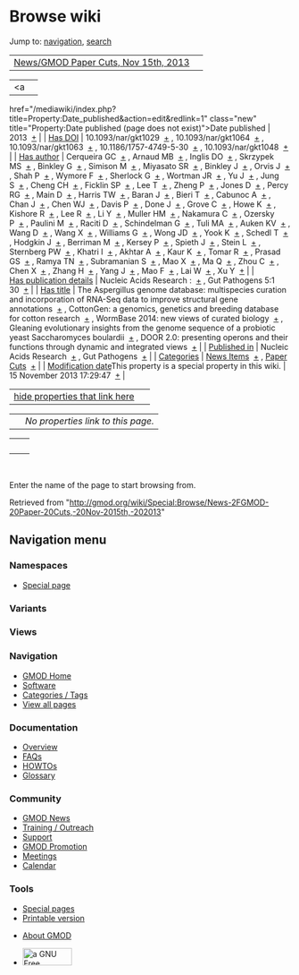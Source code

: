 <div id="mw-page-base" class="noprint">

</div>

<div id="mw-head-base" class="noprint">

</div>

<div id="content" class="mw-body" role="main">

<span id="top"></span>

<div id="mw-js-message" style="display:none;">

</div>



# <span dir="auto">Browse wiki</span>

<div id="bodyContent">

<div id="contentSub">

</div>

<div id="jump-to-nav" class="mw-jump">

Jump to: [navigation](#mw-navigation), [search](#p-search)

</div>

<div id="mw-content-text">

|  |  |
|----|----|
| [News/GMOD Paper Cuts, Nov 15th, 2013](/wiki/News/GMOD_Paper_Cuts,_Nov_15th,_2013 "News/GMOD Paper Cuts, Nov 15th, 2013") |  |

|  |  |
|----|----|
| <a
href="/mediawiki/index.php?title=Property:Date_published&amp;action=edit&amp;redlink=1"
class="new"
title="Property:Date published (page does not exist)">Date published</a> | <span class="smwb-value">2013  <span class="smwsearch">[+](/wiki/Special:SearchByProperty/Date-20published/2013 "Special:SearchByProperty/Date-20published/2013")</span></span> |
| <a
href="/mediawiki/index.php?title=Property:Has_DOI&amp;action=edit&amp;redlink=1"
class="new" title="Property:Has DOI (page does not exist)">Has DOI</a> | <span class="smwb-value">10.1093/nar/gkt1029  <span class="smwsearch">[+](/wiki/Special:SearchByProperty/Has-20DOI/10.1093-2Fnar-2Fgkt1029 "Special:SearchByProperty/Has-20DOI/10.1093-2Fnar-2Fgkt1029")</span></span> , <span class="smwb-value">10.1093/nar/gkt1064  <span class="smwsearch">[+](/wiki/Special:SearchByProperty/Has-20DOI/10.1093-2Fnar-2Fgkt1064 "Special:SearchByProperty/Has-20DOI/10.1093-2Fnar-2Fgkt1064")</span></span> , <span class="smwb-value">10.1093/nar/gkt1063  <span class="smwsearch">[+](/wiki/Special:SearchByProperty/Has-20DOI/10.1093-2Fnar-2Fgkt1063 "Special:SearchByProperty/Has-20DOI/10.1093-2Fnar-2Fgkt1063")</span></span> , <span class="smwb-value">10.1186/1757-4749-5-30  <span class="smwsearch">[+](/wiki/Special:SearchByProperty/Has-20DOI/10.1186-2F1757-2D4749-2D5-2D30 "Special:SearchByProperty/Has-20DOI/10.1186-2F1757-2D4749-2D5-2D30")</span></span> , <span class="smwb-value">10.1093/nar/gkt1048  <span class="smwsearch">[+](/wiki/Special:SearchByProperty/Has-20DOI/10.1093-2Fnar-2Fgkt1048 "Special:SearchByProperty/Has-20DOI/10.1093-2Fnar-2Fgkt1048")</span></span> |
| <a
href="/mediawiki/index.php?title=Property:Has_author&amp;action=edit&amp;redlink=1"
class="new"
title="Property:Has author (page does not exist)">Has author</a> | <span class="smwb-value">Cerqueira GC  <span class="smwsearch">[+](/wiki/Special:SearchByProperty/Has-20author/Cerqueira-20GC "Special:SearchByProperty/Has-20author/Cerqueira-20GC")</span></span> , <span class="smwb-value">Arnaud MB  <span class="smwsearch">[+](/wiki/Special:SearchByProperty/Has-20author/Arnaud-20MB "Special:SearchByProperty/Has-20author/Arnaud-20MB")</span></span> , <span class="smwb-value">Inglis DO  <span class="smwsearch">[+](/wiki/Special:SearchByProperty/Has-20author/Inglis-20DO "Special:SearchByProperty/Has-20author/Inglis-20DO")</span></span> , <span class="smwb-value">Skrzypek MS  <span class="smwsearch">[+](/wiki/Special:SearchByProperty/Has-20author/Skrzypek-20MS "Special:SearchByProperty/Has-20author/Skrzypek-20MS")</span></span> , <span class="smwb-value">Binkley G  <span class="smwsearch">[+](/wiki/Special:SearchByProperty/Has-20author/Binkley-20G "Special:SearchByProperty/Has-20author/Binkley-20G")</span></span> , <span class="smwb-value">Simison M  <span class="smwsearch">[+](/wiki/Special:SearchByProperty/Has-20author/Simison-20M "Special:SearchByProperty/Has-20author/Simison-20M")</span></span> , <span class="smwb-value">Miyasato SR  <span class="smwsearch">[+](/wiki/Special:SearchByProperty/Has-20author/Miyasato-20SR "Special:SearchByProperty/Has-20author/Miyasato-20SR")</span></span> , <span class="smwb-value">Binkley J  <span class="smwsearch">[+](/wiki/Special:SearchByProperty/Has-20author/Binkley-20J "Special:SearchByProperty/Has-20author/Binkley-20J")</span></span> , <span class="smwb-value">Orvis J  <span class="smwsearch">[+](/wiki/Special:SearchByProperty/Has-20author/Orvis-20J "Special:SearchByProperty/Has-20author/Orvis-20J")</span></span> , <span class="smwb-value">Shah P  <span class="smwsearch">[+](/wiki/Special:SearchByProperty/Has-20author/Shah-20P "Special:SearchByProperty/Has-20author/Shah-20P")</span></span> , <span class="smwb-value">Wymore F  <span class="smwsearch">[+](/wiki/Special:SearchByProperty/Has-20author/Wymore-20F "Special:SearchByProperty/Has-20author/Wymore-20F")</span></span> , <span class="smwb-value">Sherlock G  <span class="smwsearch">[+](/wiki/Special:SearchByProperty/Has-20author/Sherlock-20G "Special:SearchByProperty/Has-20author/Sherlock-20G")</span></span> , <span class="smwb-value">Wortman JR  <span class="smwsearch">[+](/wiki/Special:SearchByProperty/Has-20author/Wortman-20JR "Special:SearchByProperty/Has-20author/Wortman-20JR")</span></span> , <span class="smwb-value">Yu J  <span class="smwsearch">[+](/wiki/Special:SearchByProperty/Has-20author/Yu-20J "Special:SearchByProperty/Has-20author/Yu-20J")</span></span> , <span class="smwb-value">Jung S  <span class="smwsearch">[+](/wiki/Special:SearchByProperty/Has-20author/Jung-20S "Special:SearchByProperty/Has-20author/Jung-20S")</span></span> , <span class="smwb-value">Cheng CH  <span class="smwsearch">[+](/wiki/Special:SearchByProperty/Has-20author/Cheng-20CH "Special:SearchByProperty/Has-20author/Cheng-20CH")</span></span> , <span class="smwb-value">Ficklin SP  <span class="smwsearch">[+](/wiki/Special:SearchByProperty/Has-20author/Ficklin-20SP "Special:SearchByProperty/Has-20author/Ficklin-20SP")</span></span> , <span class="smwb-value">Lee T  <span class="smwsearch">[+](/wiki/Special:SearchByProperty/Has-20author/Lee-20T "Special:SearchByProperty/Has-20author/Lee-20T")</span></span> , <span class="smwb-value">Zheng P  <span class="smwsearch">[+](/wiki/Special:SearchByProperty/Has-20author/Zheng-20P "Special:SearchByProperty/Has-20author/Zheng-20P")</span></span> , <span class="smwb-value">Jones D  <span class="smwsearch">[+](/wiki/Special:SearchByProperty/Has-20author/Jones-20D "Special:SearchByProperty/Has-20author/Jones-20D")</span></span> , <span class="smwb-value">Percy RG  <span class="smwsearch">[+](/wiki/Special:SearchByProperty/Has-20author/Percy-20RG "Special:SearchByProperty/Has-20author/Percy-20RG")</span></span> , <span class="smwb-value">Main D  <span class="smwsearch">[+](/wiki/Special:SearchByProperty/Has-20author/Main-20D "Special:SearchByProperty/Has-20author/Main-20D")</span></span> , <span class="smwb-value">Harris TW  <span class="smwsearch">[+](/wiki/Special:SearchByProperty/Has-20author/Harris-20TW "Special:SearchByProperty/Has-20author/Harris-20TW")</span></span> , <span class="smwb-value">Baran J  <span class="smwsearch">[+](/wiki/Special:SearchByProperty/Has-20author/Baran-20J "Special:SearchByProperty/Has-20author/Baran-20J")</span></span> , <span class="smwb-value">Bieri T  <span class="smwsearch">[+](/wiki/Special:SearchByProperty/Has-20author/Bieri-20T "Special:SearchByProperty/Has-20author/Bieri-20T")</span></span> , <span class="smwb-value">Cabunoc A  <span class="smwsearch">[+](/wiki/Special:SearchByProperty/Has-20author/Cabunoc-20A "Special:SearchByProperty/Has-20author/Cabunoc-20A")</span></span> , <span class="smwb-value">Chan J  <span class="smwsearch">[+](/wiki/Special:SearchByProperty/Has-20author/Chan-20J "Special:SearchByProperty/Has-20author/Chan-20J")</span></span> , <span class="smwb-value">Chen WJ  <span class="smwsearch">[+](/wiki/Special:SearchByProperty/Has-20author/Chen-20WJ "Special:SearchByProperty/Has-20author/Chen-20WJ")</span></span> , <span class="smwb-value">Davis P  <span class="smwsearch">[+](/wiki/Special:SearchByProperty/Has-20author/Davis-20P "Special:SearchByProperty/Has-20author/Davis-20P")</span></span> , <span class="smwb-value">Done J  <span class="smwsearch">[+](/wiki/Special:SearchByProperty/Has-20author/Done-20J "Special:SearchByProperty/Has-20author/Done-20J")</span></span> , <span class="smwb-value">Grove C  <span class="smwsearch">[+](/wiki/Special:SearchByProperty/Has-20author/Grove-20C "Special:SearchByProperty/Has-20author/Grove-20C")</span></span> , <span class="smwb-value">Howe K  <span class="smwsearch">[+](/wiki/Special:SearchByProperty/Has-20author/Howe-20K "Special:SearchByProperty/Has-20author/Howe-20K")</span></span> , <span class="smwb-value">Kishore R  <span class="smwsearch">[+](/wiki/Special:SearchByProperty/Has-20author/Kishore-20R "Special:SearchByProperty/Has-20author/Kishore-20R")</span></span> , <span class="smwb-value">Lee R  <span class="smwsearch">[+](/wiki/Special:SearchByProperty/Has-20author/Lee-20R "Special:SearchByProperty/Has-20author/Lee-20R")</span></span> , <span class="smwb-value">Li Y  <span class="smwsearch">[+](/wiki/Special:SearchByProperty/Has-20author/Li-20Y "Special:SearchByProperty/Has-20author/Li-20Y")</span></span> , <span class="smwb-value">Muller HM  <span class="smwsearch">[+](/wiki/Special:SearchByProperty/Has-20author/Muller-20HM "Special:SearchByProperty/Has-20author/Muller-20HM")</span></span> , <span class="smwb-value">Nakamura C  <span class="smwsearch">[+](/wiki/Special:SearchByProperty/Has-20author/Nakamura-20C "Special:SearchByProperty/Has-20author/Nakamura-20C")</span></span> , <span class="smwb-value">Ozersky P  <span class="smwsearch">[+](/wiki/Special:SearchByProperty/Has-20author/Ozersky-20P "Special:SearchByProperty/Has-20author/Ozersky-20P")</span></span> , <span class="smwb-value">Paulini M  <span class="smwsearch">[+](/wiki/Special:SearchByProperty/Has-20author/Paulini-20M "Special:SearchByProperty/Has-20author/Paulini-20M")</span></span> , <span class="smwb-value">Raciti D  <span class="smwsearch">[+](/wiki/Special:SearchByProperty/Has-20author/Raciti-20D "Special:SearchByProperty/Has-20author/Raciti-20D")</span></span> , <span class="smwb-value">Schindelman G  <span class="smwsearch">[+](/wiki/Special:SearchByProperty/Has-20author/Schindelman-20G "Special:SearchByProperty/Has-20author/Schindelman-20G")</span></span> , <span class="smwb-value">Tuli MA  <span class="smwsearch">[+](/wiki/Special:SearchByProperty/Has-20author/Tuli-20MA "Special:SearchByProperty/Has-20author/Tuli-20MA")</span></span> , <span class="smwb-value">Auken KV  <span class="smwsearch">[+](/wiki/Special:SearchByProperty/Has-20author/Auken-20KV "Special:SearchByProperty/Has-20author/Auken-20KV")</span></span> , <span class="smwb-value">Wang D  <span class="smwsearch">[+](/wiki/Special:SearchByProperty/Has-20author/Wang-20D "Special:SearchByProperty/Has-20author/Wang-20D")</span></span> , <span class="smwb-value">Wang X  <span class="smwsearch">[+](/wiki/Special:SearchByProperty/Has-20author/Wang-20X "Special:SearchByProperty/Has-20author/Wang-20X")</span></span> , <span class="smwb-value">Williams G  <span class="smwsearch">[+](/wiki/Special:SearchByProperty/Has-20author/Williams-20G "Special:SearchByProperty/Has-20author/Williams-20G")</span></span> , <span class="smwb-value">Wong JD  <span class="smwsearch">[+](/wiki/Special:SearchByProperty/Has-20author/Wong-20JD "Special:SearchByProperty/Has-20author/Wong-20JD")</span></span> , <span class="smwb-value">Yook K  <span class="smwsearch">[+](/wiki/Special:SearchByProperty/Has-20author/Yook-20K "Special:SearchByProperty/Has-20author/Yook-20K")</span></span> , <span class="smwb-value">Schedl T  <span class="smwsearch">[+](/wiki/Special:SearchByProperty/Has-20author/Schedl-20T "Special:SearchByProperty/Has-20author/Schedl-20T")</span></span> , <span class="smwb-value">Hodgkin J  <span class="smwsearch">[+](/wiki/Special:SearchByProperty/Has-20author/Hodgkin-20J "Special:SearchByProperty/Has-20author/Hodgkin-20J")</span></span> , <span class="smwb-value">Berriman M  <span class="smwsearch">[+](/wiki/Special:SearchByProperty/Has-20author/Berriman-20M "Special:SearchByProperty/Has-20author/Berriman-20M")</span></span> , <span class="smwb-value">Kersey P  <span class="smwsearch">[+](/wiki/Special:SearchByProperty/Has-20author/Kersey-20P "Special:SearchByProperty/Has-20author/Kersey-20P")</span></span> , <span class="smwb-value">Spieth J  <span class="smwsearch">[+](/wiki/Special:SearchByProperty/Has-20author/Spieth-20J "Special:SearchByProperty/Has-20author/Spieth-20J")</span></span> , <span class="smwb-value">Stein L  <span class="smwsearch">[+](/wiki/Special:SearchByProperty/Has-20author/Stein-20L "Special:SearchByProperty/Has-20author/Stein-20L")</span></span> , <span class="smwb-value">Sternberg PW  <span class="smwsearch">[+](/wiki/Special:SearchByProperty/Has-20author/Sternberg-20PW "Special:SearchByProperty/Has-20author/Sternberg-20PW")</span></span> , <span class="smwb-value">Khatri I  <span class="smwsearch">[+](/wiki/Special:SearchByProperty/Has-20author/Khatri-20I "Special:SearchByProperty/Has-20author/Khatri-20I")</span></span> , <span class="smwb-value">Akhtar A  <span class="smwsearch">[+](/wiki/Special:SearchByProperty/Has-20author/Akhtar-20A "Special:SearchByProperty/Has-20author/Akhtar-20A")</span></span> , <span class="smwb-value">Kaur K  <span class="smwsearch">[+](/wiki/Special:SearchByProperty/Has-20author/Kaur-20K "Special:SearchByProperty/Has-20author/Kaur-20K")</span></span> , <span class="smwb-value">Tomar R  <span class="smwsearch">[+](/wiki/Special:SearchByProperty/Has-20author/Tomar-20R "Special:SearchByProperty/Has-20author/Tomar-20R")</span></span> , <span class="smwb-value">Prasad GS  <span class="smwsearch">[+](/wiki/Special:SearchByProperty/Has-20author/Prasad-20GS "Special:SearchByProperty/Has-20author/Prasad-20GS")</span></span> , <span class="smwb-value">Ramya TN  <span class="smwsearch">[+](/wiki/Special:SearchByProperty/Has-20author/Ramya-20TN "Special:SearchByProperty/Has-20author/Ramya-20TN")</span></span> , <span class="smwb-value">Subramanian S  <span class="smwsearch">[+](/wiki/Special:SearchByProperty/Has-20author/Subramanian-20S "Special:SearchByProperty/Has-20author/Subramanian-20S")</span></span> , <span class="smwb-value">Mao X  <span class="smwsearch">[+](/wiki/Special:SearchByProperty/Has-20author/Mao-20X "Special:SearchByProperty/Has-20author/Mao-20X")</span></span> , <span class="smwb-value">Ma Q  <span class="smwsearch">[+](/wiki/Special:SearchByProperty/Has-20author/Ma-20Q "Special:SearchByProperty/Has-20author/Ma-20Q")</span></span> , <span class="smwb-value">Zhou C  <span class="smwsearch">[+](/wiki/Special:SearchByProperty/Has-20author/Zhou-20C "Special:SearchByProperty/Has-20author/Zhou-20C")</span></span> , <span class="smwb-value">Chen X  <span class="smwsearch">[+](/wiki/Special:SearchByProperty/Has-20author/Chen-20X "Special:SearchByProperty/Has-20author/Chen-20X")</span></span> , <span class="smwb-value">Zhang H  <span class="smwsearch">[+](/wiki/Special:SearchByProperty/Has-20author/Zhang-20H "Special:SearchByProperty/Has-20author/Zhang-20H")</span></span> , <span class="smwb-value">Yang J  <span class="smwsearch">[+](/wiki/Special:SearchByProperty/Has-20author/Yang-20J "Special:SearchByProperty/Has-20author/Yang-20J")</span></span> , <span class="smwb-value">Mao F  <span class="smwsearch">[+](/wiki/Special:SearchByProperty/Has-20author/Mao-20F "Special:SearchByProperty/Has-20author/Mao-20F")</span></span> , <span class="smwb-value">Lai W  <span class="smwsearch">[+](/wiki/Special:SearchByProperty/Has-20author/Lai-20W "Special:SearchByProperty/Has-20author/Lai-20W")</span></span> , <span class="smwb-value">Xu Y  <span class="smwsearch">[+](/wiki/Special:SearchByProperty/Has-20author/Xu-20Y "Special:SearchByProperty/Has-20author/Xu-20Y")</span></span> |
| <a
href="/mediawiki/index.php?title=Property:Has_publication_details&amp;action=edit&amp;redlink=1"
class="new"
title="Property:Has publication details (page does not exist)">Has publication details</a> | <span class="smwb-value">Nucleic Acids Research :  <span class="smwsearch">[+](/wiki/Special:SearchByProperty/Has-20publication-20details/Nucleic-20Acids-20Research-20: "Special:SearchByProperty/Has-20publication-20details/Nucleic-20Acids-20Research-20:")</span></span> , <span class="smwb-value">Gut Pathogens 5:1 30  <span class="smwsearch">[+](/wiki/Special:SearchByProperty/Has-20publication-20details/Gut-20Pathogens-205:1-2030 "Special:SearchByProperty/Has-20publication-20details/Gut-20Pathogens-205:1-2030")</span></span> |
| [Has title](/wiki/Property:Has_title "Property:Has title") | <span class="smwb-value">The Aspergillus genome database: multispecies curation and incorporation of RNA-Seq data to improve structural gene annotations  <span class="smwsearch">[+](/wiki/Special:SearchByProperty/Has-20title/The-20Aspergillus-20genome-20database:-20multispecies-20curation-20and-20incorporation-20of-20RNA-2DSeq-20data-20to-20improve-20structural-20gene-20annotations "Special:SearchByProperty/Has-20title/The-20Aspergillus-20genome-20database:-20multispecies-20curation-20and-20incorporation-20of-20RNA-2DSeq-20data-20to-20improve-20structural-20gene-20annotations")</span></span> , <span class="smwb-value">CottonGen: a genomics, genetics and breeding database for cotton research  <span class="smwsearch">[+](/wiki/Special:SearchByProperty/Has-20title/CottonGen:-20a-20genomics,-20genetics-20and-20breeding-20database-20for-20cotton-20research "Special:SearchByProperty/Has-20title/CottonGen:-20a-20genomics,-20genetics-20and-20breeding-20database-20for-20cotton-20research")</span></span> , <span class="smwb-value">WormBase 2014: new views of curated biology  <span class="smwsearch">[+](/wiki/Special:SearchByProperty/Has-20title/WormBase-202014:-20new-20views-20of-20curated-20biology "Special:SearchByProperty/Has-20title/WormBase-202014:-20new-20views-20of-20curated-20biology")</span></span> , <span class="smwb-value">Gleaning evolutionary insights from the genome sequence of a probiotic yeast Saccharomyces boulardii  <span class="smwsearch">[+](/wiki/Special:SearchByProperty/Has-20title/Gleaning-20evolutionary-20insights-20from-20the-20genome-20sequence-20of-20a-20probiotic-20yeast-20Saccharomyces-20boulardii "Special:SearchByProperty/Has-20title/Gleaning-20evolutionary-20insights-20from-20the-20genome-20sequence-20of-20a-20probiotic-20yeast-20Saccharomyces-20boulardii")</span></span> , <span class="smwb-value">DOOR 2.0: presenting operons and their functions through dynamic and integrated views  <span class="smwsearch">[+](/wiki/Special:SearchByProperty/Has-20title/DOOR-202.0:-20presenting-20operons-20and-20their-20functions-20through-20dynamic-20and-20integrated-20views "Special:SearchByProperty/Has-20title/DOOR-202.0:-20presenting-20operons-20and-20their-20functions-20through-20dynamic-20and-20integrated-20views")</span></span> |
| <a
href="/mediawiki/index.php?title=Property:Published_in&amp;action=edit&amp;redlink=1"
class="new"
title="Property:Published in (page does not exist)">Published in</a> | <span class="smwb-value">Nucleic Acids Research  <span class="smwsearch">[+](/wiki/Special:SearchByProperty/Published-20in/Nucleic-20Acids-20Research "Special:SearchByProperty/Published-20in/Nucleic-20Acids-20Research")</span></span> , <span class="smwb-value">Gut Pathogens  <span class="smwsearch">[+](/wiki/Special:SearchByProperty/Published-20in/Gut-20Pathogens "Special:SearchByProperty/Published-20in/Gut-20Pathogens")</span></span> |
| [Categories](/wiki/Special:Categories "Special:Categories") | <span class="smwb-value">[News Items](/wiki/Category:News_Items "Category:News Items")  <span class="smwsearch">[+](/wiki/Special:SearchByProperty/News-20Items "Special:SearchByProperty/News-20Items")</span></span> , <span class="smwb-value">[Paper Cuts](/wiki/Category:Paper_Cuts "Category:Paper Cuts")  <span class="smwsearch">[+](/wiki/Special:SearchByProperty/Paper-20Cuts "Special:SearchByProperty/Paper-20Cuts")</span></span> |
| <span class="smw-highlighter" data-type="1" state="inline" data-title="Property"><span class="smwbuiltin">[Modification date](/wiki/Property:Modification_date "Property:Modification date")</span><span class="smwttcontent">This property is a special property in this wiki.</span></span> | <span class="smwb-value">15 November 2013 17:29:47  <span class="smwsearch">[+](/wiki/Special:SearchByProperty/Modification-20date/15-20November-202013-2017:29:47 "Special:SearchByProperty/Modification-20date/15-20November-202013-2017:29:47")</span></span> |

<span id="smw_browse_incoming"></span>

|  |  |
|----|----|
| [hide properties that link here](/mediawiki/index.php?title=Special:Browse&offset=0&dir=out&article=News%2FGMOD+Paper+Cuts%2C+Nov+15th%2C+2013)  |  |

|     |                                    |
|-----|------------------------------------|
|     | *No properties link to this page.* |

|     |     |
|-----|-----|
|     |     |

 

Enter the name of the page to start browsing from.  

</div>

<div class="printfooter">

Retrieved from
"<http://gmod.org/wiki/Special:Browse/News-2FGMOD-20Paper-20Cuts,-20Nov-2015th,-202013>"

</div>

<div id="catlinks" class="catlinks catlinks-allhidden">

</div>

<div class="visualClear">

</div>

</div>

</div>

<div id="mw-navigation">

## Navigation menu

<div id="mw-head">



<div id="left-navigation">

<div id="p-namespaces" class="vectorTabs" role="navigation"
aria-labelledby="p-namespaces-label">

### Namespaces

- <span id="ca-nstab-special">[Special
  page](/wiki/Special:Browse/News-2FGMOD-20Paper-20Cuts,-20Nov-2015th,-202013 "This is a special page, you cannot edit the page itself")</span>

</div>

<div id="p-variants" class="vectorMenu emptyPortlet" role="navigation"
aria-labelledby="p-variants-label">

### 

### Variants[](#)

<div class="menu">

</div>

</div>

</div>

<div id="right-navigation">

<div id="p-views" class="vectorTabs emptyPortlet" role="navigation"
aria-labelledby="p-views-label">

### Views

</div>



</div>



</div>

</div>

</div>

<div id="mw-panel">

<div id="p-logo" role="banner">

<a href="/wiki/Main_Page"
style="background-image: url(http://gmod.org/images/GMOD-cogs.png);"
title="Visit the main page"></a>

</div>

<div id="p-Navigation" class="portal" role="navigation"
aria-labelledby="p-Navigation-label">

### Navigation

<div class="body">

- <span id="n-GMOD-Home">[GMOD Home](/wiki/Main_Page)</span>
- <span id="n-Software">[Software](/wiki/GMOD_Components)</span>
- <span id="n-Categories-.2F-Tags">[Categories /
  Tags](/wiki/Categories)</span>
- <span id="n-View-all-pages">[View all
  pages](/wiki/Special:AllPages)</span>

</div>

</div>

<div id="p-Documentation" class="portal" role="navigation"
aria-labelledby="p-Documentation-label">

### Documentation

<div class="body">

- <span id="n-Overview">[Overview](/wiki/Overview)</span>
- <span id="n-FAQs">[FAQs](/wiki/Category:FAQ)</span>
- <span id="n-HOWTOs">[HOWTOs](/wiki/Category:HOWTO)</span>
- <span id="n-Glossary">[Glossary](/wiki/Glossary)</span>

</div>

</div>

<div id="p-Community" class="portal" role="navigation"
aria-labelledby="p-Community-label">

### Community

<div class="body">

- <span id="n-GMOD-News">[GMOD News](/wiki/GMOD_News)</span>
- <span id="n-Training-.2F-Outreach">[Training /
  Outreach](/wiki/Training_and_Outreach)</span>
- <span id="n-Support">[Support](/wiki/Support)</span>
- <span id="n-GMOD-Promotion">[GMOD
  Promotion](/wiki/GMOD_Promotion)</span>
- <span id="n-Meetings">[Meetings](/wiki/Meetings)</span>
- <span id="n-Calendar">[Calendar](/wiki/Calendar)</span>

</div>

</div>

<div id="p-tb" class="portal" role="navigation"
aria-labelledby="p-tb-label">

### Tools

<div class="body">

- <span id="t-specialpages"><a href="/wiki/Special:SpecialPages" accesskey="q"
  title="A list of all special pages [q]">Special pages</a></span>
- <span id="t-print"><a
  href="/mediawiki/index.php?title=Special:Browse/News-2FGMOD-20Paper-20Cuts,-20Nov-2015th,-202013&amp;printable=yes"
  rel="alternate" accesskey="p"
  title="Printable version of this page [p]">Printable version</a></span>

</div>

</div>

</div>

</div>

<div id="footer" role="contentinfo">

- <span id="footer-places-about">[About
  GMOD](/wiki/GMOD:About "GMOD:About")</span>

<!-- -->

- <span id="footer-copyrightico">[<img src="http://www.gnu.org/graphics/gfdl-logo-small.png" width="88"
  height="31" alt="a GNU Free Documentation License" />](http://www.gnu.org/licenses/fdl-1.3.html)</span>




</div>

